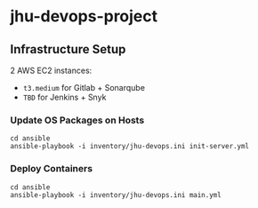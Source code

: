 # jhu-devops-project

## Infrastructure Setup

2 AWS EC2 instances:
- `t3.medium` for Gitlab + Sonarqube
- `TBD` for Jenkins + Snyk

### Update OS Packages on Hosts

```
cd ansible
ansible-playbook -i inventory/jhu-devops.ini init-server.yml
```

### Deploy Containers

```
cd ansible
ansible-playbook -i inventory/jhu-devops.ini main.yml
```

